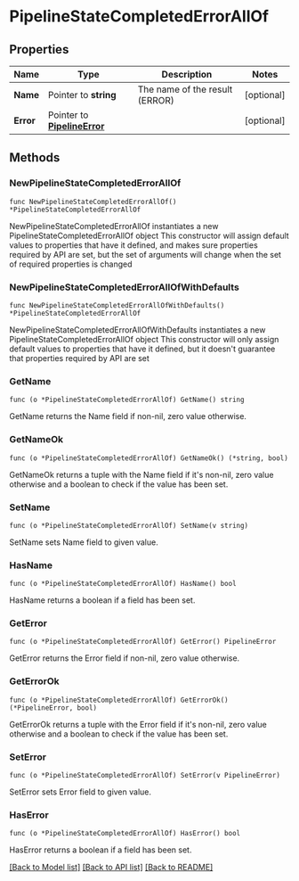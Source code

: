 # PipelineStateCompletedErrorAllOf

## Properties

Name | Type | Description | Notes
------------ | ------------- | ------------- | -------------
**Name** | Pointer to **string** | The name of the result (ERROR) | [optional] 
**Error** | Pointer to [**PipelineError**](PipelineError.md) |  | [optional] 

## Methods

### NewPipelineStateCompletedErrorAllOf

`func NewPipelineStateCompletedErrorAllOf() *PipelineStateCompletedErrorAllOf`

NewPipelineStateCompletedErrorAllOf instantiates a new PipelineStateCompletedErrorAllOf object
This constructor will assign default values to properties that have it defined,
and makes sure properties required by API are set, but the set of arguments
will change when the set of required properties is changed

### NewPipelineStateCompletedErrorAllOfWithDefaults

`func NewPipelineStateCompletedErrorAllOfWithDefaults() *PipelineStateCompletedErrorAllOf`

NewPipelineStateCompletedErrorAllOfWithDefaults instantiates a new PipelineStateCompletedErrorAllOf object
This constructor will only assign default values to properties that have it defined,
but it doesn't guarantee that properties required by API are set

### GetName

`func (o *PipelineStateCompletedErrorAllOf) GetName() string`

GetName returns the Name field if non-nil, zero value otherwise.

### GetNameOk

`func (o *PipelineStateCompletedErrorAllOf) GetNameOk() (*string, bool)`

GetNameOk returns a tuple with the Name field if it's non-nil, zero value otherwise
and a boolean to check if the value has been set.

### SetName

`func (o *PipelineStateCompletedErrorAllOf) SetName(v string)`

SetName sets Name field to given value.

### HasName

`func (o *PipelineStateCompletedErrorAllOf) HasName() bool`

HasName returns a boolean if a field has been set.

### GetError

`func (o *PipelineStateCompletedErrorAllOf) GetError() PipelineError`

GetError returns the Error field if non-nil, zero value otherwise.

### GetErrorOk

`func (o *PipelineStateCompletedErrorAllOf) GetErrorOk() (*PipelineError, bool)`

GetErrorOk returns a tuple with the Error field if it's non-nil, zero value otherwise
and a boolean to check if the value has been set.

### SetError

`func (o *PipelineStateCompletedErrorAllOf) SetError(v PipelineError)`

SetError sets Error field to given value.

### HasError

`func (o *PipelineStateCompletedErrorAllOf) HasError() bool`

HasError returns a boolean if a field has been set.


[[Back to Model list]](../README.md#documentation-for-models) [[Back to API list]](../README.md#documentation-for-api-endpoints) [[Back to README]](../README.md)


